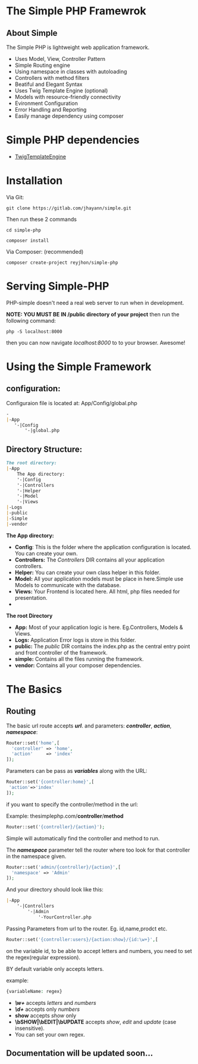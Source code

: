# The Simple PHP Framewrok

## About Simple
The Simple PHP is lightweight web application framework.
- Uses Model, View, Controller Pattern
- Simple Routing engine
- Using namespace in classes with autoloading
- Controllers with method filters
- Beatiful and Elegant Syntax
- Uses Twig Template Engine (optional)
- Models with resource-friendly connectivity
- Evironment Configuration
- Error Handling and Reporting
- Easily manage dependency using composer

# Simple PHP dependencies
- [TwigTemplateEngine](https://twig.symfony.com)

# Installation
Via Git:
```
git clone https://gitlab.com/jhayann/simple.git
```
Then run these 2 commands
```
cd simple-php

composer install
```

Via Composer: (recommended) 
```
composer create-project reyjhon/simple-php
```
# Serving Simple-PHP
PHP-simple doesn't need a real web server to run when in development.

**NOTE: YOU MUST BE IN /public directory of your project** then run the following command:
```
php -S localhost:8000
```
then you can now navigate _localhost:8000_ to to your browser. Awesome!

# Using the Simple Framework

## configuration:
Configuraion file is located at: App/Config/global.php
```md
-
|-App
   '-|Config
       '-|global.php
```
## Directory Structure:
```md
The root directory:
|-App
    The App directory:
    '-|Config
    '-|Controllers
    '-|Helper
    '-|Model
    '-|Views
|-Logs
|-public
|-Simple
|-vendor
```
**The App directory:**
- **Config**: This is the folder where the application configuration is located. You can create your own.
- **Controllers:** The _Controllers_ DIR contains all your application controllers. 
- **Helper:** You can create your own class helper in this folder.
- **Model:** All your application models must be place in here.Simple use Models to communicate with the database.
- **Views:** Your Frontend is located here. All html, php files needed for presentation.
- 
**The root Directory**
- **App:** Most of your application logic is here. Eg.Controllers, Models & Views.
- **Logs:** Application Error logs is store in this folder.
- **public:** The _public_ DIR contains the index.php as the central entry point and front controller of the framework.
- **simple:** Contains all the files running the framework.
- **vendor:** Contains all your composer dependencies.

# The Basics
## Routing
The basic url route accepts **_url_**. and parameters: **_controller_**, **_action_**, **_namespace_**:
```php
Router::set('home',[
  'controller' => 'home',
  'action'     => 'index'
]);
```

Parameters can be pass as **_variables_** along with the URL:
```php
Router::set('{controller:home}',[
 'action'=>'index' 
]);
```
if you want to specify the controller/method in the url:

Example: thesimplephp.com/**controller**/**method**
```php
Router::set('{controller}/{action}');
```
Simple will automatically find the controller and method to run.

The **_namespace_** parameter tell the router where too look for that controller in the namespace given.
```php
Router::set('admin/{controller}/{action}',[
  'namespace' => 'Admin'
]);
```
And your directory should look like this:
```md
|-App
    '-|Controllers
        '-|Admin
            '-YourController.php
```

Passing Parameters from url to the router. Eg. id,name,prodct etc.
```php
Router::set('{controller:users}/{action:show}/{id:\w+}',[
```

on the variable id, to be able to accept letters and numbers, you need to set the regex(regular expression).

BY default variable only accepts letters.

example: 
```php
{variableName: regex}
```
- **_\w+_**   accepts _letters_ and _numbers_
- **_\d+_**   accepts only _numbers_
- **show** accepts _show_ only
- **\bSHOW|\bEDIT|\bUPDATE** accepts _show_, _edit_ and _update_ (case insensitive).
- You can set your own regex.

## Documentation will be updated soon... 




